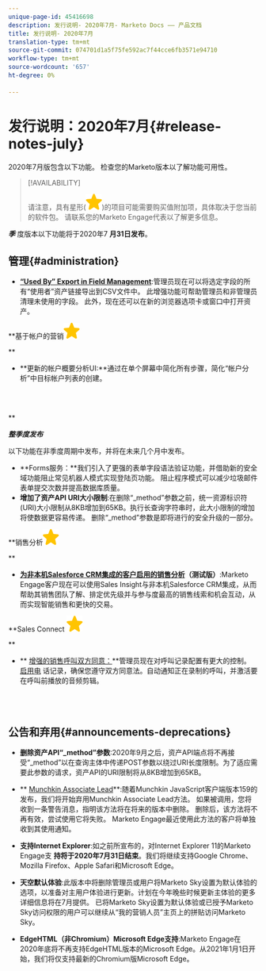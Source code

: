 ```yaml
---
unique-page-id: 45416698
description: 发行说明- 2020年7月- Marketo Docs —— 产品文档
title: 发行说明- 2020年7月
translation-type: tm+mt
source-git-commit: 074701d1a5f75fe592ac7f44cce6fb3571e94710
workflow-type: tm+mt
source-wordcount: '657'
ht-degree: 0%

---
```



# 发行说明：2020年7月{#release-notes-july}

2020年7月版包含以下功能。 检查您的Marketo版本以了解功能可用性。

>[!AVAILABILITY]
>
>
>请注意，具有星形(![(star)](assets/star-yellow.svg))的项目可能需要购买值附加项，具体取决于您当前的软件包。 请联系您的Marketo Engage代表以了解更多信息。

***季*** 度版本以下功能将于2020年7 **月31日发布**。

## 管理{#administration}

* **[“Used By” Export in Field Management](https://docs.marketo.com/x/hAK1Ag)**:管理员现在可以将选定字段的所有“使用者”资产链接导出到CSV文件中。 此增强功能可帮助管理员和非管理员清理未使用的字段。 此外，现在还可以在新的浏览器选项卡或窗口中打开资产。

**基于帐户的营销![(star)](assets/star-yellow.svg)

**

* **更新的帐户概要分析UI:**通过在单个屏幕中简化所有步骤，简化“帐户分析”中目标帐户列表的创建。

<br> 

**

***整季度发布***

以下功能在非季度周期中发布，并将在未来几个月中发布。

* **Forms服务：**我们引入了更强的表单字段语法验证功能，并借助新的安全域功能阻止常见机器人模式实现登陆页功能。 阻止程序模式可以减少垃圾邮件表单提交次数并提高数据库质量。
* **增加了资产API URI大小限制**:在删除“_method”参数之前，统一资源标识符(URI)大小限制从8KB增加到65KB。执行长查询字符串时，此大小限制的增加将使数据更容易传递。 删除“_method”参数是即将进行的安全升级的一部分。

**销售分析![(star)](assets/star-yellow.svg)

**

* **[为非本机Salesforce CRM集成的客户启用的销售分析](https://docs.marketo.com/x/pQK1Ag)（测试版）**:Marketo Engage客户现在可以使用Sales Insight与非本机Salesforce CRM集成，从而帮助其销售团队了解、排定优先级并与参与度最高的销售线索和机会互动，从而实现智能销售和更快的交易。

**Sales Connect ![(star)](assets/star-yellow.svg)

**

* ** [增强的销售呼叫双方同意：](https://docs.marketo.com/x/dgC1Ag)**管理员现在对呼叫记录配置有更大的控制。 [启用电](https://docs.marketo.com/x/dAC1Ag) 话记录，确保您遵守双方同意法。自动通知正在录制的呼叫，并激活要在呼叫前播放的音频剪辑。

<br> 

## 公告和弃用{#announcements-deprecations}

* **删除资产API“_method”参数**:2020年9月之后，资产API端点将不再接受“_method”以在查询主体中传递POST参数以绕过URI长度限制。为了适应需要此参数的请求，资产API的URI限制将从8KB增加到65KB。
* ** [Munchkin Associate Lead](https://developers.marketo.com/blog/deprecation-of-munchkin-associate-lead-method/)**:随着Munchkin JavaScript客户端版本159的发布，我们将开始弃用Munchkin Associate Lead方法。 如果被调用，您将收到一条警告消息，指明该方法将在将来的版本中删除。 删除后，该方法将不再有效，尝试使用它将失败。 Marketo Engage最近使用此方法的客户将单独收到其使用通知。
* **支持Internet Explorer**:如之前所宣布的，对Internet Explorer 11的Marketo Engage支 **持将于2020年7月31日结束**。我们将继续支持Google Chrome、Mozilla Firefox、Apple Safari和Microsoft Edge。

* **天空默认体验**:此版本中将删除管理员或用户将Marketo Sky设置为默认体验的选项，以准备对主用户体验进行更新。计划在今年晚些时候更新主体验的更多详细信息将在7月提供。 已将Marketo Sky设置为默认体验或已授予Marketo Sky访问权限的用户可以继续从“我的营销人员”主页上的拼贴访问Marketo Sky。
* **EdgeHTML（非Chromium）Microsoft Edge支持**:Marketo Engage在2020年底将不再支持EdgeHTML版本的Microsoft Edge。从2021年1月1日开始，我们将仅支持最新的Chromium版Microsoft Edge。

